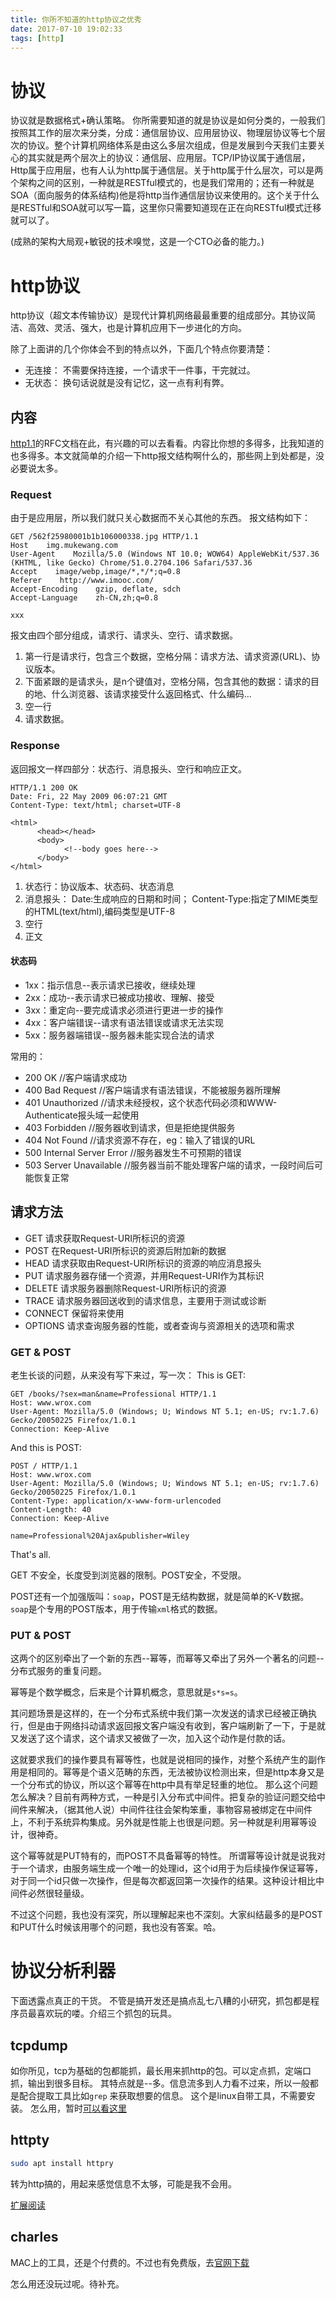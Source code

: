 ```yaml
---
title: 你所不知道的http协议之优秀
date: 2017-07-10 19:02:33
tags: [http]
---
```


# 协议

协议就是数据格式+确认策略。
你所需要知道的就是协议是如何分类的，一般我们按照其工作的层次来分类，分成：通信层协议、应用层协议、物理层协议等七个层次的协议。整个计算机网络体系是由这么多层次组成，但是发展到今天我们主要关心的其实就是两个层次上的协议：通信层、应用层。TCP/IP协议属于通信层，Http属于应用层，也有人认为http属于通信层。关于http属于什么层次，可以是两个架构之间的区别，一种就是RESTful模式的，也是我们常用的；还有一种就是SOA（面向服务的体系结构)他是将http当作通信层协议来使用的。这个关于什么是RESTful和SOA就可以写一篇，这里你只需要知道现在正在向RESTful模式迁移就可以了。

(成熟的架构大局观+敏锐的技术嗅觉，这是一个CTO必备的能力。)

# http协议

http协议（超文本传输协议）是现代计算机网络最最重要的组成部分。其协议简洁、高效、灵活、强大，也是计算机应用下一步进化的方向。

除了上面讲的几个你体会不到的特点以外，下面几个特点你要清楚：
- 无连接： 不需要保持连接，一个请求干一件事，干完就过。
- 无状态： 换句话说就是没有记忆，这一点有利有弊。

## 内容
[http1.1](https://tools.ietf.org/pdf/rfc2616.pdf)的RFC文档在此，有兴趣的可以去看看。内容比你想的多得多，比我知道的也多得多。本文就简单的介绍一下http报文结构啊什么的，那些网上到处都是，没必要说太多。

### Request
由于是应用层，所以我们就只关心数据而不关心其他的东西。
报文结构如下：
```http
GET /562f25980001b1b106000338.jpg HTTP/1.1
Host    img.mukewang.com
User-Agent    Mozilla/5.0 (Windows NT 10.0; WOW64) AppleWebKit/537.36 (KHTML, like Gecko) Chrome/51.0.2704.106 Safari/537.36
Accept    image/webp,image/*,*/*;q=0.8
Referer    http://www.imooc.com/
Accept-Encoding    gzip, deflate, sdch
Accept-Language    zh-CN,zh;q=0.8

xxx
```
报文由四个部分组成，请求行、请求头、空行、请求数据。
1. 第一行是请求行，包含三个数据，空格分隔：请求方法、请求资源(URL)、协议版本。
2. 下面紧跟的是请求头，是n个键值对，空格分隔，包含其他的数据：请求的目的地、什么浏览器、该请求接受什么返回格式、什么编码... 
3. 空一行
4. 请求数据。

### Response
返回报文一样四部分：状态行、消息报头、空行和响应正文。
```http
HTTP/1.1 200 OK
Date: Fri, 22 May 2009 06:07:21 GMT
Content-Type: text/html; charset=UTF-8

<html>
      <head></head>
      <body>
            <!--body goes here-->
      </body>
</html>
```
1. 状态行：协议版本、状态码、状态消息
2. 消息报头： Date:生成响应的日期和时间；
              Content-Type:指定了MIME类型的HTML(text/html),编码类型是UTF-8
3. 空行
4. 正文

#### 状态码
- 1xx：指示信息--表示请求已接收，继续处理
- 2xx：成功--表示请求已被成功接收、理解、接受
- 3xx：重定向--要完成请求必须进行更进一步的操作
- 4xx：客户端错误--请求有语法错误或请求无法实现
- 5xx：服务器端错误--服务器未能实现合法的请求

常用的：
- 200 OK                        //客户端请求成功
- 400 Bad Request               //客户端请求有语法错误，不能被服务器所理解
- 401 Unauthorized              //请求未经授权，这个状态代码必须和WWW-Authenticate报头域一起使用 
- 403 Forbidden                 //服务器收到请求，但是拒绝提供服务
- 404 Not Found                 //请求资源不存在，eg：输入了错误的URL
- 500 Internal Server Error     //服务器发生不可预期的错误
- 503 Server Unavailable        //服务器当前不能处理客户端的请求，一段时间后可能恢复正常

## 请求方法
- GET     请求获取Request-URI所标识的资源
- POST    在Request-URI所标识的资源后附加新的数据
- HEAD    请求获取由Request-URI所标识的资源的响应消息报头
- PUT     请求服务器存储一个资源，并用Request-URI作为其标识
- DELETE  请求服务器删除Request-URI所标识的资源
- TRACE   请求服务器回送收到的请求信息，主要用于测试或诊断
- CONNECT 保留将来使用
- OPTIONS 请求查询服务器的性能，或者查询与资源相关的选项和需求

### GET & POST
老生长谈的问题，从来没有写下来过，写一次：
This is GET:
```http
GET /books/?sex=man&name=Professional HTTP/1.1
Host: www.wrox.com
User-Agent: Mozilla/5.0 (Windows; U; Windows NT 5.1; en-US; rv:1.7.6)
Gecko/20050225 Firefox/1.0.1
Connection: Keep-Alive
```
And this is POST:
```http
POST / HTTP/1.1
Host: www.wrox.com
User-Agent: Mozilla/5.0 (Windows; U; Windows NT 5.1; en-US; rv:1.7.6)
Gecko/20050225 Firefox/1.0.1
Content-Type: application/x-www-form-urlencoded
Content-Length: 40
Connection: Keep-Alive

name=Professional%20Ajax&publisher=Wiley
```
That's all.

GET 不安全，长度受到浏览器的限制。POST安全，不受限。

POST还有一个加强版叫：`soap`，POST是无结构数据，就是简单的K-V数据。`soap`是个专用的POST版本，用于传输`xml`格式的数据。

### PUT & POST
这两个的区别牵出了一个新的东西--幂等，而幂等又牵出了另外一个著名的问题--分布式服务的重复问题。

幂等是个数学概念，后来是个计算机概念，意思就是`s*s=s`。

其问题场景是这样的，在一个分布式系统中我们第一次发送的请求已经被正确执行，但是由于网络抖动请求返回报文客户端没有收到，客户端刷新了一下，于是就又发送了这个请求，这个请求又被做了一次，加入这个动作是付款的话。

这就要求我们的操作要具有幂等性，也就是说相同的操作，对整个系统产生的副作用是相同的。幂等是个语义范畴的东西，无法被协议检测出来，但是http本身又是一个分布式的协议，所以这个幂等在http中具有举足轻重的地位。
那么这个问题怎么解决？目前有两种方式，一种是引入分布式中间件。把复杂的验证问题交给中间件来解决，（据其他人说）中间件往往会架构笨重，事物容易被绑定在中间件上，不利于系统异构集成。另外就是性能上也很是问题。另一种就是利用幂等设计，很神奇。

这个幂等就是PUT特有的，而POST不具备幂等的特性。
所谓幂等设计就是说我对于一个请求，由服务端生成一个唯一的处理id，这个id用于为后续操作保证幂等，对于同一个id只做一次操作，但是每次都返回第一次操作的结果。这种设计相比中间件必然很轻量级。

不过这个问题，我也没有深究，所以理解起来也不深刻。大家纠结最多的是POST和PUT什么时候该用哪个的问题，我也没有答案。哈。

# 协议分析利器

下面透露点真正的干货。
不管是搞开发还是搞点乱七八糟的小研究，抓包都是程序员最喜欢玩的喽。介绍三个抓包的玩具。

## tcpdump
如你所见，tcp为基础的包都能抓，最长用来抓http的包。可以定点抓，定端口抓，输出到很多目标。
其特点就是--多。信息流多到人力看不过来，所以一般都是配合提取工具比如`grep` 来获取想要的信息。
这个是linux自带工具，不需要安装。
怎么用，暂时[可以看这里](http://blog.csdn.net/kofandlizi/article/details/8106841)

## httpty
```bash
sudo apt install httpry
```
转为http搞的，用起来感觉信息不太够，可能是我不会用。

[扩展阅读](http://www.cnblogs.com/zhengah/p/4422786.html)

## charles

MAC上的工具，还是个付费的。不过也有免费版，去[官网下载](https://www.charlesproxy.com/download/)

怎么用还没玩过呢。待补充。
